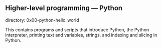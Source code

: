 ## Higher-level programming ― Python

directory: 0x00-python-hello_world

This contains programs and scripts that introduce Python, the Python interpreter, printing text and variables, strings, and indexing and slicing in Python.